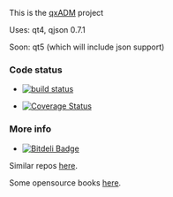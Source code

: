 This is the [qxADM](http://kcris.github.io/qxAdm/) project

Uses: qt4, qjson 0.7.1 

Soon: qt5 (which will include json support)


### Code status

* [![build status](https://secure.travis-ci.org/kcris/qxAdm.png)](https://travis-ci.org/kcris/qxAdm)

* [![Coverage Status](https://coveralls.io/repos/kcris/qxAdm/badge.png?branch=master)](https://coveralls.io/r/kcris/qxAdm)

### More info

* [![Bitdeli Badge](https://d2weczhvl823v0.cloudfront.net/kcris/qxadm/trend.png)](https://bitdeli.com/free "Bitdeli Badge")

Similar repos [here](http://gitrec.mortardata.com/user/kcris).

Some opensource books [here](http://hackershelf.com/shelf/kcris/).
